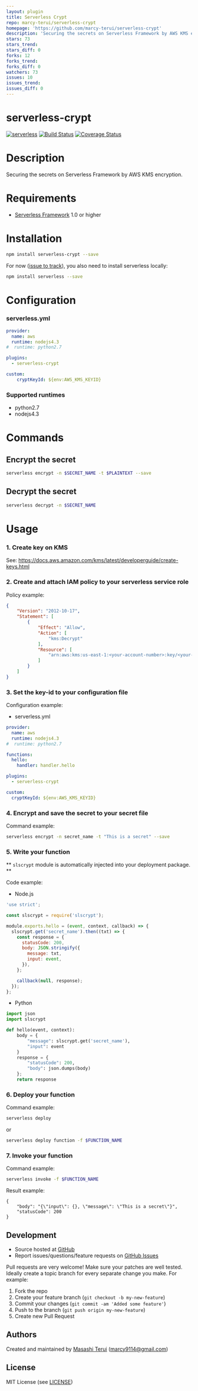 ```yaml
---
layout: plugin
title: Serverless Crypt
repo: marcy-terui/serverless-crypt
homepage: 'https://github.com/marcy-terui/serverless-crypt'
description: 'Securing the secrets on Serverless Framework by AWS KMS encryption.'
stars: 73
stars_trend: 
stars_diff: 0
forks: 12
forks_trend: 
forks_diff: 0
watchers: 73
issues: 10
issues_trend: 
issues_diff: 0
---
```



serverless-crypt
=======

[![serverless](http://public.serverless.com/badges/v3.svg)](http://www.serverless.com)
[![Build Status](https://travis-ci.org/marcy-terui/serverless-crypt.svg?branch=master)](https://travis-ci.org/marcy-terui/serverless-crypt)
[![Coverage Status](https://coveralls.io/repos/github/marcy-terui/serverless-crypt/badge.svg?branch=master)](https://coveralls.io/github/marcy-terui/serverless-crypt?branch=master)

# Description

Securing the secrets on Serverless Framework by AWS KMS encryption.

# Requirements

- [Serverless Framework](https://github.com/serverless/serverless) 1.0 or higher

# Installation

```sh
npm install serverless-crypt --save
```
For now ([issue to track](https://github.com/marcy-terui/serverless-crypt/issues/2)), you also need to install serverless locally:
```sh
npm install serverless --save
```

# Configuration

### serverless.yml

```yaml
provider:
  name: aws
  runtime: nodejs4.3
#  runtime: python2.7

plugins:
  - serverless-crypt

custom:
    cryptKeyId: ${env:AWS_KMS_KEYID}
```

### Supported runtimes
- python2.7
- nodejs4.3

# Commands

## Encrypt the secret

```sh
serverless encrypt -n $SECRET_NAME -t $PLAINTEXT --save
```

## Decrypt the secret

```sh
serverless decrypt -n $SECRET_NAME
```

# Usage

### 1. Create key on KMS  
See: https://docs.aws.amazon.com/kms/latest/developerguide/create-keys.html

### 2. Create and attach IAM policy to your serverless service role  
Policy example:  

```json
{
    "Version": "2012-10-17",
    "Statement": [
        {
            "Effect": "Allow",
            "Action": [
                "kms:Decrypt"
            ],
            "Resource": [
                "arn:aws:kms:us-east-1:<your-account-number>:key/<your-key-id>"
            ]
        }
    ]
}
```

### 3. Set the key-id to your configuration file  
Configuration example:  

- serverless.yml

```yml
provider:
  name: aws
  runtime: nodejs4.3
#  runtime: python2.7

functions:
  hello:
    handler: handler.hello

plugins:
  - serverless-crypt

custom:
  cryptKeyId: ${env:AWS_KMS_KEYID}
```

### 4. Encrypt and save the secret to your secret file  
Command example:  
```sh
serverless encrypt -n secret_name -t "This is a secret" --save
```

### 5. Write your function  
** `slscrypt` module is automatically injected into your deployment package. **

Code example:  

- Node.js

```js
'use strict';

const slscrypt = require('slscrypt');

module.exports.hello = (event, context, callback) => {
  slscrypt.get('secret_name').then((txt) => {
    const response = {
      statusCode: 200,
      body: JSON.stringify({
        message: txt,
        input: event,
      }),
    };

    callback(null, response);
  });
};
```

- Python

```py
import json
import slscrypt

def hello(event, context):
    body = {
        "message": slscrypt.get('secret_name'),
        "input": event
    }
    response = {
        "statusCode": 200,
        "body": json.dumps(body)
    };
    return response
```

### 6. Deploy your function  
Command example:  

```sh
serverless deploy
```

or

```sh
serverless deploy function -f $FUNCTION_NAME
```

### 7. Invoke your function  
Command example:  

```sh
serverless invoke -f $FUNCTION_NAME
```

Result example:  

```
{
    "body": "{\"input\": {}, \"message\": \"This is a secret\"}",
    "statusCode": 200
}
```

Development
-----------

-   Source hosted at [GitHub](https://github.com/marcy-terui/serverless-crypt)
-   Report issues/questions/feature requests on [GitHub
    Issues](https://github.com/marcy-terui/serverless-crypt/issues)

Pull requests are very welcome! Make sure your patches are well tested.
Ideally create a topic branch for every separate change you make. For
example:

1.  Fork the repo
2.  Create your feature branch (`git checkout -b my-new-feature`)
3.  Commit your changes (`git commit -am 'Added some feature'`)
4.  Push to the branch (`git push origin my-new-feature`)
5.  Create new Pull Request

Authors
-------

Created and maintained by [Masashi Terui](https://github.com/marcy-terui) (<marcy9114@gmail.com>)

License
-------

MIT License (see [LICENSE](https://github.com/marcy-terui/serverless-crypt/blob/master/LICENSE.txt))
